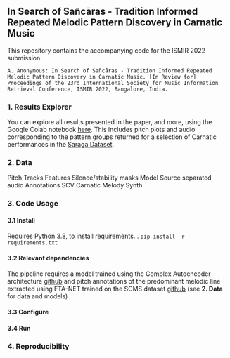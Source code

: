 
## In Search of Sañcāras - Tradition Informed Repeated Melodic Pattern Discovery in Carnatic Music

This repository contains the accompanying code for the ISMIR 2022 submission:

`A. Anonymous: In Search of Sañcāras - Tradition Informed Repeated Melodic Pattern Discovery in Carnatic Music. [In Review for] Proceedings of the 23rd International Society for Music Information Retrieval Conference, ISMIR 2022, Bangalore, India.`

### 1. Results Explorer
You can explore all results presented in the paper, and more, using the Google Colab notebook  [here](https://colab.research.google.com/drive/115wznvNTr0cdaKN3EBWuCJMz3n-A7P-J?usp=sharing). This includes pitch plots and audio corresponding to the pattern groups returned for a selection of Carnatic performances in the [Saraga Dataset](https://mtg.github.io/saraga/).

### 2. Data
Pitch Tracks
Features
Silence/stability masks
Model
Source separated audio
Annotations
SCV
Carnatic Melody Synth
### 3. Code Usage

#### 3.1 Install
Requires Python 3.8, to install requirements...
`pip install -r requirements.txt`

#### 3.2 Relevant dependencies
The pipeline requires a model trained using the Complex Autoencoder architecture [github](https://github.com/SonyCSLParis/cae-invar) and pitch annotations of the predominant melodic line extracted using FTA-NET trained on the SCMS dataset [github](https://github.com/TISMIR22-Carnatic/carnatic-pitch-patterns)  (see **2. Data** for data and models)

#### 3.3 Configure

#### 3.4 Run

### 4. Reproducibility